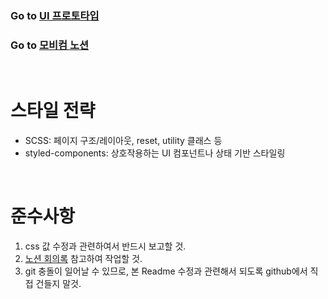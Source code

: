 ### Go to [UI 프로토타입](https://www.figma.com/design/DSmeK4gNu0EvojG2GImnch/SW%EA%B2%BD%EC%A7%84%EB%8C%80%ED%9A%8C-UI-UX-Flow?node-id=0-1&p=f&t=D0ydr4O0bwr1OfYC-0)

### Go to [모비컴 노션](https://www.notion.so/MOBICOM-1b028307ebdf80e9ac9de98cf03db722)

<br/>

# 스타일 전략

- SCSS: 페이지 구조/레이아웃, reset, utility 클래스 등
- styled-components: 상호작용하는 UI 컴포넌트나 상태 기반 스타일링

<br/>

# 준수사항

1. css 값 수정과 관련하여서 반드시 보고할 것.
2. [노션 회의록](https://www.notion.so/1b028307ebdf8170a72af09cce85e0df?v=1b028307ebdf81ad96ee000cceccad98&p=1eb28307ebdf807c8b32e0f63b91aaa4&pm=s) 참고하여 작업할 것.
3. git 충돌이 일어날 수 있므로, 본 Readme 수정과 관련해서 되도록 github에서 직접 건들지 말것.
